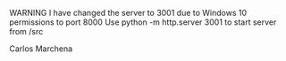 WARNING
I have changed the server to 3001 due to Windows 10 permissions to port 8000
Use python -m http.server 3001 to start server from /src

Carlos Marchena